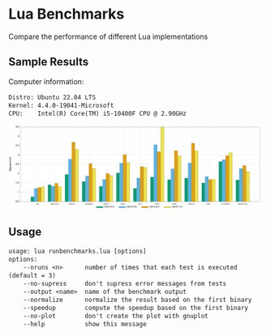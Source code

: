 # Lua Benchmarks

Compare the performance of different Lua implementations

## Sample Results

Computer information:

```
Distro: Ubuntu 22.04 LTS
Kernel: 4.4.0-19041-Microsoft
CPU:    Intel(R) Core(TM) i5-10400F CPU @ 2.90GHz
```
![](https://raw.githubusercontent.com/learno/Lua-Benchmarks/master/results/speedup_lua54.png)

## Usage

```
usage: lua runbenchmarks.lua [options]
options:
    --nruns <n>      number of times that each test is executed (default = 3)
    --no-supress     don't supress error messages from tests
    --output <name>  name of the benchmark output
    --normalize      normalize the result based on the first binary
    --speedup        compute the speedup based on the first binary
    --no-plot        don't create the plot with gnuplot
    --help           show this message
```

